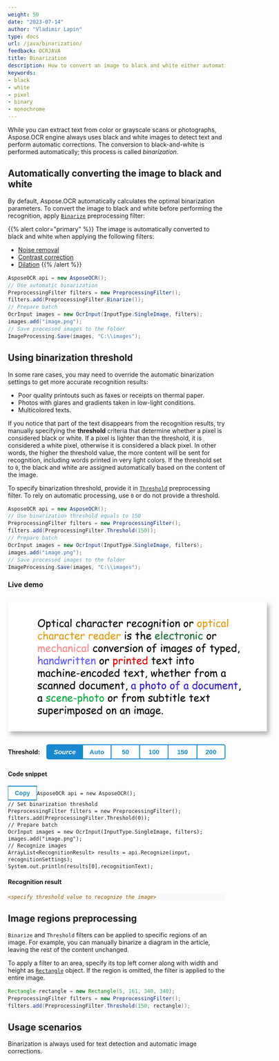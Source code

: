 ```yaml
---
weight: 50
date: "2023-07-14"
author: "Vladimir Lapin"
type: docs
url: /java/binarization/
feedback: OCRJAVA
title: Binarization
description: How to convert an image to black and white either automatically or by manually specifying a threshold.
keywords:
- black
- white
- pixel
- binary
- monochrome
---
```


<style>
	button {
		cursor: pointer;
		padding: 7px 15px;
		border-top: solid 2px #1a89d0;
		border-bottom: solid 2px #1a89d0;
		border-left: solid 1px #1a89d0;
		border-right: solid 1px #1a89d0;
		background-color: #ffffff;
		font-weight: 700;
		font-size: 15px;
		color: #1a89d0;
	}

	button:focus {
		outline: none;
	}

	.sequence {
		position: relative;
		width: 600px;
		height: 300px;
		margin-top: 30px;
		margin-bottom: 30px;
		box-shadow: 5px 7px 10px 0px rgba(0,0,0,0.3);
	}

	.sequence > img {
		position: absolute;
	}

	.sequence > img:not(:first-child) {
		display: none;
	}

	.toolbar {
		display: flex;
		align-items: center;
		margin-bottom: 25px;
	}

	.toolbar > span {
		margin-right: 15px;
		font-weight: 700;
	}

	.toolbar > button {
		width: 90px;
	}

	.toolbar > button.active {
		background-color: #1a89d0;
		color: #ffffff;
	}

	.toolbar > button:not(.active):hover {
		background-color: #1a89d0;
		color: #ffffff;
	}

	.toolbar > button:nth-child(2) {
		border-left-width: 2px;
		border-top-left-radius: 5px;
		border-bottom-left-radius: 5px;
	}

	.toolbar > button:last-child {
		border-right-width: 2px;
		border-top-right-radius: 5px;
		border-bottom-right-radius: 5px;
	}

	.results > *:not(:first-child) {
		display: none;
	}

</style>

While you can extract text from color or grayscale scans or photographs, Aspose.OCR engine always uses black and white images to detect text and perform automatic corrections. The conversion to black-and-white is performed automatically; this process is called _binarization_.

## Automatically converting the image to black and white

By default, Aspose.OCR automatically calculates the optimal binarization parameters. To convert the image to black and white before performing the recognition, apply [`Binarize`](https://reference.aspose.com/ocr/java/com.aspose.ocr/PreprocessingFilter#Binarize--) preprocessing filter:

{{% alert color="primary" %}}
The image is automatically converted to black and white when applying the following filters:

- [Noise removal](/ocr/java/denoise/)
- [Contrast correction](/ocr/java/contrast/)
- [Dilation](/ocr/java/dilate/)
{{% /alert %}}

```java
AsposeOCR api = new AsposeOCR();
// Use automatic binarization
PreprocessingFilter filters = new PreprocessingFilter();
filters.add(PreprocessingFilter.Binarize());
// Prepare batch
OcrInput images = new OcrInput(InputType.SingleImage, filters);
images.add("image.png");
// Save processed images to the folder
ImageProcessing.Save(images, "C:\\images");
```

## Using binarization threshold

In some rare cases, you may need to override the automatic binarization settings to get more accurate recognition results:

- Poor quality printouts such as faxes or receipts on thermal paper.
- Photos with glares and gradients taken in low-light conditions.
- Multicolored texts.

If you notice that part of the text disappears from the recognition results, try manually specifying the **threshold** criteria that determine whether a pixel is considered black or white. If a pixel is lighter than the threshold, it is considered a white pixel, otherwise it is considered a black pixel. In other words, the higher the threshold value, the more content will be sent for recognition, including words printed in very light colors. If the threshold set to `0`, the black and white are assigned automatically based on the content of the image.

To specify binarization threshold, provide it in [`Threshold`](https://reference.aspose.com/ocr/java/com.aspose.ocr/PreprocessingFilter#Threshold-int-) preprocessing filter. To rely on automatic processing, use `0` or do not provide a threshold.

```java
AsposeOCR api = new AsposeOCR();
// Use binarization threshold equals to 150
PreprocessingFilter filters = new PreprocessingFilter();
filters.add(PreprocessingFilter.Threshold(150));
// Prepare batch
OcrInput images = new OcrInput(InputType.SingleImage, filters);
images.add("image.png");
// Save processed images to the folder
ImageProcessing.Save(images, "C:\\images");
```

### Live demo

<div class="sequence">
	<img src="source.png" alt="Source" threshold="-1" />
	<img src="result-0.png" alt="Binarization threshold: auto" threshold="0" />
	<img src="result-50.png" alt="Binarization threshold: 50" threshold="50" />
	<img src="result-100.png" alt="Binarization threshold: 100" threshold="100" />
	<img src="result-150.png" alt="Binarization threshold: 150" threshold="150" />
	<img src="result-200.png" alt="Binarization threshold: 200" threshold="200" />
</div>

<div class="toolbar">
	<span>Threshold:</span>
	<button threshold="-1" class="active" onclick="showResult(this)"><i>Source</i></button>
	<button threshold="0" onclick="showResult(this)">Auto</button>
	<button threshold="50" onclick="showResult(this)">50</button>
	<button threshold="100" onclick="showResult(this)">100</button>
	<button threshold="150" onclick="showResult(this)">150</button>
	<button threshold="200" onclick="showResult(this)">200</button>
</div>

<script>
	function showResult(obj)
	{
		let button = $(obj);
		let threshold=button.attr("threshold");
		$(".sequence > img").hide();
		$(`.sequence > img[threshold="${threshold}"]`).show();
		$(".results > *").hide();
		$(`.results > *[threshold="${threshold}"]`).show();
		$(".toolbar > button").removeClass("active");
		button.addClass("active");
		$("#thresholdvalue").text((threshold<0)?0:threshold);
	}


"Optical character recognition or is the electronic or conversion of images of typed, handwritten ore text into machine-encoded text, whether from a scanned document, a photo of a document, a scene-photo or from subtitle text superImposed on an image."

</script>

#### Code snippet

<div class="highlight"><pre tabindex="0" class="chroma"><button class="btn btn-dark float-right" type="button" style="font-size: 1em !important;">Copy</button><code class="language-java" data-lang="java"><span class="line"><span class="cl"><span class="n">AsposeOCR</span> <span class="n">api</span> <span class="o">=</span> <span class="k">new</span> <span class="n">AsposeOCR</span><span class="o">();</span>
</span></span><span class="line"><span class="cl"><span class="c1">// Set binarization threshold
</span></span></span><span class="line"><span class="cl"><span class="c1"></span><span class="n">PreprocessingFilter</span> <span class="n">filters</span> <span class="o">=</span> <span class="k">new</span> <span class="n">PreprocessingFilter</span><span class="o">();</span>
</span></span><span class="line"><span class="cl"><span class="n">filters</span><span class="o">.</span><span class="na">add</span><span class="o">(</span><span class="n">PreprocessingFilter</span><span class="o">.</span><span class="na">Threshold</span><span class="o">(</span><span class="n" id="thresholdvalue">0</span><span class="o">));</span>
</span></span><span class="line"><span class="cl"><span class="c1">// Prepare batch
</span></span></span><span class="line"><span class="cl"><span class="c1"></span><span class="n">OcrInput</span> <span class="n">images</span> <span class="o">=</span> <span class="k">new</span> <span class="n">OcrInput</span><span class="o">(</span><span class="n">InputType</span><span class="o">.</span><span class="na">SingleImage</span><span class="o">,</span> <span class="n">filters</span><span class="o">);</span>
</span></span><span class="line"><span class="cl"><span class="n">images</span><span class="o">.</span><span class="na">add</span><span class="o">(</span><span class="s">"image.png"</span><span class="o">);</span>
</span></span><span class="line"><span class="cl"><span class="c1">// Recognize images
</span></span></span><span class="line"><span class="cl"><span class="c1"></span><span class="n">ArrayList</span><span class="o">&lt;</span><span class="n">RecognitionResult</span><span class="o">&gt;</span> <span class="n">results</span> <span class="o">=</span> <span class="n">api</span><span class="o">.</span><span class="na">Recognize</span><span class="o">(</span><span class="n">input</span><span class="o">,</span> <span class="n">recognitionSettings</span><span class="o">);</span>
</span></span><span class="line"><span class="cl"><span class="n">System</span><span class="o">.</span><span class="na">out</span><span class="o">.</span><span class="na">println</span><span class="o">(</span><span class="n">results</span><span class="o">[</span><span class="n">0</span><span class="o">].</span><span class="na">recognitionText</span><span class="o">);</span>
</span></span></code></pre></div>

#### Recognition result

<div class="results">

<div class="highlight" threshold="-1"><pre tabindex="0" style="background-color:#f8f8f8;-moz-tab-size:4;-o-tab-size:4;tab-size:4;"><code id="results"><span style="color:#8f5902;font-style:italic;">&lt;specify threshold value to recognize the image&gt;</span></code></pre></div>

<div class="highlight" threshold="0"><pre tabindex="0" style="background-color:#f8f8f8;-moz-tab-size:4;-o-tab-size:4;tab-size:4;"><code id="results">Optical character recognition or
is the electronic or
conversion of images of typed,
handwritten ore text into
machine-encoded text, whether from a
scanned document, a photo of a document,
a scene-photo or from subtitle text
superImposed on an image.
</code></pre></div>

<div class="highlight" threshold="50"><pre tabindex="0" style="background-color:#f8f8f8;-moz-tab-size:4;-o-tab-size:4;tab-size:4;"><code id="results">Optical character recognition or
Is the or
conversion of images of typed,
or printed text into
machine-encoded text, whether from a
scanned document,
a or from subtitle text
superimposed on an image.
</code></pre></div>

<div class="highlight" threshold="100"><pre tabindex="0" style="background-color:#f8f8f8;-moz-tab-size:4;-o-tab-size:4;tab-size:4;"><code id="results">Optical character recognition or
is the electronic or
conversion of images of typed,
or printed text into
machine-encoded text, whether from a
scanned document, a photo of a document,
a or from subtitle text
superimposed or an Image.
</code></pre></div>

<div class="highlight" threshold="150"><pre tabindex="0" style="background-color:#f8f8f8;-moz-tab-size:4;-o-tab-size:4;tab-size:4;"><code id="results">Optical character recognition or
is the electronic or
conversion of images of typed,
handwritten or printed text into
machine-encoded text, whether from a
scanned document,a photo of a document,
a scene-photo or from subtitle text
superimposed on an image.
</code></pre></div>

<div class="highlight" threshold="200"><pre tabindex="0" style="background-color:#f8f8f8;-moz-tab-size:4;-o-tab-size:4;tab-size:4;"><code id="results">Optical character recognition or optical
character reader is the electronic or
mechanical conversion of images of typed,
handwritten or printed text into
machine-encoded text, whether from a
scanned document,a photo of a document,
a scene-photo or from subtitle text
superimposed on an image.
</code></pre></div>

</div>

## Image regions preprocessing

`Binarize` and `Threshold` filters can be applied to specific regions of an image. For example, you can manually binarize a diagram in the article, leaving the rest of the content unchanged.

To apply a filter to an area, specify its top left corner along with width and height as [`Rectangle`](https://docs.oracle.com/javase/8/docs/api/java/awt/Rectangle.html) object. If the region is omitted, the filter is applied to the entire image.

```java
Rectangle rectangle = new Rectangle(5, 161, 340, 340);
PreprocessingFilter filters = new PreprocessingFilter();
filters.add(PreprocessingFilter.Threshold(150, rectangle));
```

## Usage scenarios

Binarization is always used for text detection and automatic image corrections.
